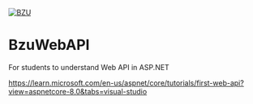 [![BZU](https://bzu.edu.pk/images/logo1.png)](https://www.bzu.edu.pk)

# BzuWebAPI
 For students to understand Web API in ASP.NET

 https://learn.microsoft.com/en-us/aspnet/core/tutorials/first-web-api?view=aspnetcore-8.0&tabs=visual-studio